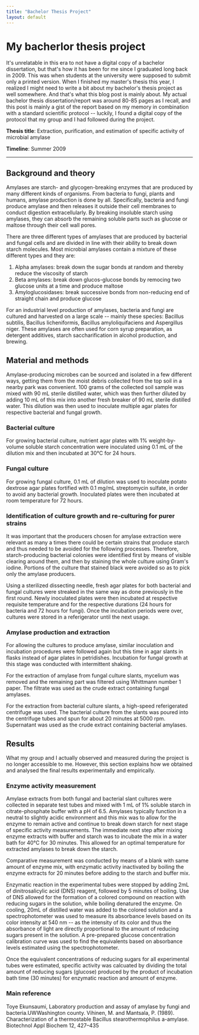 ```yaml
---
title: "Bachelor Thesis Project"
layout: default
---
```


# My bacherlor thesis project
It's unrelatable in this era to not have a digital copy of a bachelor dissertation, but that's how it has been for me since I graduated long back in 2009. This was when students at the university were supposed to submit only a printed version. When I finished my master's thesis this year, I realized I might need to write a bit about my bachelor's thesis project as well somewhere. And that's what this blog post is mainly about. My actual bachelor thesis dissertation/report was around 80-85 pages as I recall, and this post is mainly a gist of the report based on my memory in combination with a standard scientific protocol -- luckily, I found a digital copy of the protocol that my group and I had followed during the project.

**Thesis title**: Extraction, purification, and estimation of specific activity of microbial amylase

**Timeline**: Summer 2009

---------------------------------------------------------------------------------------------------------------------------------------
## Background and theory
Amylases are starch- and glycogen-breaking enzymes that are produced by many different kinds of organisms. From bacteria to fungi, plants and humans, amylase production is done by all. Specifically, bacteria and fungi produce amylase and then releases it outside their cell membranes to conduct digestion extracellularly. By breaking insoluble starch using amylases, they can absorb the remaining soluble parts such as glucose or maltose through their cell wall pores.

There are three different types of amylases that are produced by bacterial and fungal cells and are divided in line with their ability to break down starch molecules. Most microbial amylases contain a mixture of these different types and they are:
1. Alpha amylases: break down the sugar bonds at random and thereby reduce the viscosity of starch
2. Beta amylases: break down glucos-glucose bonds by remocing two glucose units at a time and produce maltose
3. Amyloglucosidases: break successive bonds from non-reducing end of straight chain and produce glucose

For an industrial level production of amylases, bacteria and fungi are cultured and harvested on a large scale -- mainly these species: Bacillus subtilis, Bacillus licheniformis, Bacillus amyloliquifaciens and Aspergillus niger. These amylases are often used for corn syrup preparation, as detergent additives, starch saccharification in alcohol production, and brewing.

## Material and methods
Amylase-producing microbes can be sourced and isolated in a few different ways, getting them from the moist debris collected from the top soil in a nearby park was convenient. 100 grams of the collected soil sample was mixed with 90 mL sterile distilled water, which was then further diluted by adding 10 mL of this mix into another fresh breaker of 90 mL sterile distilled water. This dilution was then used to inoculate multiple agar plates for respective bacterial and fungal growth. 

### Bacterial culture
For growing bacterial culture, nutrient agar plates with 1% weight-by-volume soluble starch concentration were inoculated using 0.1 mL of the dilution mix and then incubated at 30°C for 24 hours.

### Fungal culture
For growing fungal culture, 0.1 mL of dilution was used to inoculate potato dextrose agar plates fortified with 0.1 mg/mL streptomycin sulfate, in order to avoid any bacterial growth. Inoculated plates were then incubated at room temperature for 72 hours.

### Identification of culture growth and re-culturing for purer strains
It was important that the producers chosen for amylase extraction were relevant as many a times there could be certain strains that produce starch and thus needed to be avoided for the following processes. Therefore, starch-producing bacterial colonies were identified first by means of visible clearing around them, and then by staining the whole culture using Gram's iodine. Portions of the culture that stained black were avoided so as to pick only the amylase producers.

Using a sterilized dissecting needle, fresh agar plates for both bacterial and fungal cultures were streaked in the same way as done previously in the first round. Newly inoculated plates were then incubated at respective requisite temperature and for the respective durations (24 hours for bacteria and 72 hours for fungi). Once the incubation periods were over, cultures were stored in a referigerator until the next usage.

### Amylase production and extraction
For allowing the cultures to produce amylase, similar inoculation and incubation procedures were followed again but this time in agar slants in flasks instead of agar plates in petridishes. Incubation for fungal growth at this stage was conducted with intermittent shaking.

For the extraction of amylase from fungal culture slants, mycelium was removed and the remaining part was filtered using Whittmann number 1 paper. The filtrate was used as the crude extract containing fungal amylases.

For the extraction from bacterial culture slants, a high-speed referigerated centrifuge was used. The bacterial culture from the slants was poured into the centrifuge tubes and spun for about 20 minutes at 5000 rpm. Supernatant was used as the crude extract containing bacterial amylases.

## Results
What my group and I actually observed and measured during the project is no longer accessible to me. However, this section explains how we obtained and analysed the final results experimentally and empirically.

### Enzyme activity measurement
Amylase extracts from both fungal and bacterial slant cultures were collected in separate test tubes and mixed with 1 mL of 1% soluble starch in citrate-phosphate buffer with a pH of 6.5. Amylases typically function in a neutral to slightly acidic environment and this mix was to allow for the enzyme to remain active and continue to break down starch for next stage of specific activity measurements. The immediate next step after mixing enzyme extracts with buffer and starch was to incubate the mix in a water bath for 40°C for 30 minutes. This allowed for an optimal temperature for extracted amylases to break down the starch.

Comparative measurement was conducted by means of a blank with same amount of enzyme mix, with enzymatic activity inactivated by boiling the enzyme extracts for 20 minutes before adding to the starch and buffer mix.

Enzymatic reaction in the experimental tubes were stopped by adding 2mL of dinitrosalicylic acid (DNS) reagent, followed by 5 minutes of boiling. Use of DNS allowed for the formation of a colored compound on reaction with reducing sugars in the solution, while boiling denatured the enzyme. On cooling, 20mL of distilled water was added to the colored solution and a spectrophotometer was used to measure its absorbance levels based on its color intensity at 540 nm -- as the intensity of its color and thus the absorbance of light are directly proportional to the amount of reducing sugars present in the solution. A pre-prepared glucose concentration calibration curve was used to find the equivalents based on absorbance levels estimated using the spectrophotometer.

Once the equivalent concentrations of reducing sugars for all experimental tubes were estimated, specific activity was calcuated by dividing the total amount of reducing sugars (glucose) produced by the product of incubation bath time (30 minutes) for enzymatic reaction and amount of enzyme.

### Main reference
Toye Ekunsaumi, Laboratory production and assay of amylase by fungi and bacteria.UWWashington county. Vihinen, M. and Mantsala, P. (1989). Characterization of a thermostable Bacillus stearothermophilus a-amylase. Biotechnol Appl Biochem 12, 427–435
